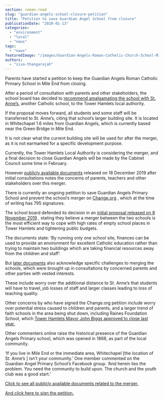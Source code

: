 ```yaml
---
section: roman-road
slug: "guardian-angels-school-closure-petition"
title: "Petition to save Guardian Angel School from closure"
publicationDate: "2020-01-13"
categories: 
  - "environment"
  - "local"
  - "news"
tags: 
  - "news"
featuredImage: "/images/Guardian-Angels-Roman-Cathelic-Church-School-Mile-End.jpg"
authors: 
  - "siva-thangarajah"
---
```


Parents have started a petition to keep the Guardian Angels Roman Catholic Primary School in Mile End from closing. 

After a period of consultation with parents and other stakeholders, the school board has decided to [recommend amalgamating the school with St. Anne’s](https://primarysite-prod-sorted.s3.amazonaws.com/guardianangels-rcps/UploadedDocument/9e2fdf24b55e448e8df908380b25d83c/mm_letter-to-parents-from-chairs-post-consult-v2-18.12.19.pdf), another Catholic school, to the Tower Hamlets local authority.

If the proposal moves forward, all students and some staff will be transferred to St. Anne’s, citing that school’s larger building site. It is located in Whitechapel 1.6 miles from Guardian Angels, which is currently based near the Green Bridge in Mile End. 

It is not clear what the current building site will be used for after the merger, as it is not earmarked for a specific development purpose. 

Currently, the Tower Hamlets Local Authority is considering the merger, and a final decision to close Guardian Angels will be made by the Cabinet Council some time in February. 

However [publicly available documents](https://primarysite-prod-sorted.s3.amazonaws.com/guardianangels-rcps/UploadedDocument/f88d2892adc84ecea10f4aa722f6d5d6/mm_letter-to-parents-from-chairs-post-consult-v2-18.12.19.pdf) released on 18 December 2019 after initial consultations notes the concerns of parents, teachers and other stakeholders over this merger.

There is currently an ongoing petition to save Guardian Angels Primary School and prevent the school’s merger on [Change.org](https://www.change.org/p/mayor-of-london-save-guardian-angels) , which at the time of writing has 795 signatures.

The school board defended its decision in an [initial proposal released on 8 November 2019](https://primarysite-prod-sorted.s3.amazonaws.com/guardianangels-rcps/UploadedDocument/1573da3519e84ad4b634a16be68dc0dc/consultation-proposal-8.11.19.pdf) , stating they believe a merger between the two schools is the most efficient way to cope with high rates of empty school places in Tower Hamlets and tightening public budgets.

The documents state: ‘By running only one school site, finances can be used to provide an environment for excellent Catholic education rather than trying to maintain two buildings which are taking financial resources away from the children and staff’.

But [later documents](https://primarysite-prod-sorted.s3.amazonaws.com/guardianangels-rcps/UploadedDocument/9e2fdf24b55e448e8df908380b25d83c/mm_letter-to-parents-from-chairs-post-consult-v2-18.12.19.pdf) also acknowledge specific challenges to merging the schools, which were brought up in consultations by concerned parents and other parties with vested interests.

These include worry over the additional distance to St. Anne’s that students will have to travel, job losses of staff and larger classes leading to loss of teaching quality.

Other concerns by who have signed the Change.org petition include worry over potential stress caused to children and parents, and a larger trend of faith schools in the area being shut down, including Raines Foundation School, which [Tower Hamlets Mayor John Biggs approved to close last year.](https://romanroadlondon.com/mayor-biggs-raines-foundation-closure/)

Other commenters online raise the historical presence of the Guardian Angels Primary school, which was opened in 1868, as part of the local community. 

‘If you live in Mile End or the immediate area, Whitechapel \[the location of St. Anne’s \] isn’t your community.’ One member commented on the Guardian Angel Primary School’s Facebook group. ‘And herein lies the problem. You need the community to build upon. The church and the youth club was a good start.’

[Click to see all publicly available documents related to the merger.](https://www.guardianangelsprimary.org.uk/informal-consultation-documents-proposed-school--1/)

[And click here to sign the petition.](https://www.change.org/p/mayor-of-london-save-guardian-angels)

